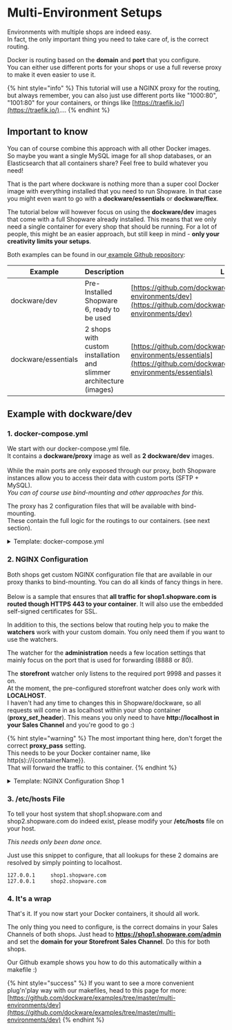 # Multi-Environment Setups

Environments with multiple shops are indeed easy.\
In fact, the only important thing you need to take care of, is the correct routing.

Docker is routing based on the **domain** and **port** that you configure.\
You can either use different ports for your shops or use a full reverse proxy to make it even easier to use it.

{% hint style="info" %}
This tutorial will use a NGINX proxy for the routing, but always remember, you can also just use different ports like "1000:80", "1001:80" for your containers, or things like [https://traefik.io/](https://traefik.io/)....
{% endhint %}

## Important to know

You can of course combine this approach with all other Docker images.\
So maybe you want a single MySQL image for all shop databases, or an Elasticsearch that all containers share? Feel free to build whatever you need!

That is the part where dockware is nothing more than a super cool Docker image with everything installed that you need to run Shopware. In that case you might even want to go with a **dockware/essentials** or **dockware/flex**.

The tutorial below will however focus on using the **dockware/dev** images that come with a full Shopware already installed. This means that we only need a single container for every shop that should be running. For a lot of people, this might be an easier approach, but still keep in mind - **only your creativity limits your setups**.

Both examples can be found in our[ example Github repository](https://github.com/dockware/examples):

| Example             | Description                                                        | Link                                                                                                                                                             |
| ------------------- | ------------------------------------------------------------------ | ---------------------------------------------------------------------------------------------------------------------------------------------------------------- |
| dockware/dev        | Pre-Installed Shopware 6, ready to be used                         | [https://github.com/dockware/examples/tree/master/multi-environments/dev](https://github.com/dockware/examples/tree/master/multi-environments/dev)               |
| dockware/essentials | 2 shops with custom installation and slimmer architecture (images) | [https://github.com/dockware/examples/tree/master/multi-environments/essentials](https://github.com/dockware/examples/tree/master/multi-environments/essentials) |



## Example with dockware/dev

### 1. docker-compose.yml

We start with our docker-compose.yml file.\
It contains a **dockware/proxy** image as well as **2 dockware/dev** images.\
\
While the main ports are only exposed through our proxy, both Shopware instances allow you to access their data with custom ports (SFTP + MySQL).\
_You can of course use bind-mounting and other approaches for this._

The proxy has 2 configuration files that will be available with bind-mounting.\
These contain the full logic for the routings to our containers. (see next section).

<details>

<summary>Template: docker-compose.yml</summary>

```ruby
version: "3.8"

services:

  proxy:
    container_name: proxy
    image: dockware/proxy:latest
    ports:
      - "80:80"
      - "443:443"
      - "8888:8888"
      - "9999:9999"
      - "9998:9998"
    depends_on:
      - shop1
      - shop2
    volumes:
      - "./proxy/shop-1.conf:/etc/nginx/conf.d/shop-1.conf"
      - "./proxy/shop-2.conf:/etc/nginx/conf.d/shop-2.conf"
  # -----------------------------------------------------------------------
  shop1:
    image: dockware/dev:6.4.11.1
    container_name: shop1
    ports:
      - "2001:22"
      - "3001:3306"
  shop2:
    image: dockware/dev:6.4.11.1
    container_name: shop2
    ports:
      - "2002:22"
      - "3002:3306"
```

</details>

### 2. NGINX Configuration

Both shops get custom NGINX configuration file that are available in our proxy thanks to bind-mounting. You can do all kinds of fancy things in here.\
\
Below is a sample that ensures that **all traffic for shop1.shopware.com is routed though HTTPS 443 to your container**. It will also use the embedded self-signed certificates for SSL.

In addition to this, the sections below that routing help you to make the **watchers** work with your custom domain. You only need them if you want to use the watchers.

The watcher for the **administration** needs a few location settings that mainly focus on the port that is used for forwarding (8888 or 80).

The **storefront** watcher only listens to the required port 9998 and passes it on.\
At the moment, the pre-configured storefront watcher does only work with **LOCALHOST**.\
I haven't had any time to changes this in Shopware/dockware, so all requests will come in as localhost within your shop container (**proxy\_**_**set**_**\_header**). This means you only need to have **http://localhost in your Sales Channel** and you're good to go :)

{% hint style="warning" %}
The most important thing here, don't forget the correct **proxy\_pass** setting.\
This needs to be your Docker container name, like http(s)://{containerName\}}.\
That will forward the traffic to this container.
{% endhint %}

<details>

<summary>Template: NGINX Configuration Shop 1</summary>

```bash
server {
    listen        80;
    server_name   shop1.shopware.com;
    return 301    https://$host$uri$is_args$args;
}

server {
    listen        443 ssl;
    server_name   shop1.shopware.com;

    ssl_certificate /etc/nginx/ssl/selfsigned.crt;
    ssl_certificate_key /etc/nginx/ssl/selfsigned.key;

    location / {
        proxy_pass https://shop1;
        proxy_next_upstream error timeout invalid_header http_500 http_502 http_503 http_504;
    }
}

server {
    listen                    8888 ssl;
    server_name               shop1.shopware.com;

    ssl_certificate /etc/nginx/ssl/selfsigned.crt;
    ssl_certificate_key /etc/nginx/ssl/selfsigned.key;

    location /admin {
        proxy_pass            http://shop1:8888;
        proxy_next_upstream   error timeout invalid_header http_500 http_502 http_503 http_504;
    }
    location /static {
        proxy_pass            http://shop1:8888;
        proxy_next_upstream   error timeout invalid_header http_500 http_502 http_503 http_504;
    }
    location /api {
        proxy_pass            http://shop1;
        proxy_next_upstream   error timeout invalid_header http_500 http_502 http_503 http_504;
    }
    location / {
        proxy_pass            http://shop1:8888;
        proxy_next_upstream   error timeout invalid_header http_500 http_502 http_503 http_504;
    }
}

server {
    listen                    9998;
    server_name               shop1.shopware.com;

    location / {
        proxy_set_header      Host    localhost;
        proxy_pass            http://shop1:9998;
        proxy_next_upstream   error timeout invalid_header http_500 http_502 http_503 http_504;
    }
}
```

</details>

### 3. /etc/hosts File

To tell your host system that shop1.shopware.com and shop2.shopware.com do indeed exist, please modify your **/etc/hosts** file on your host.

_This needs only been done once._

Just use this snippet to configure, that all lookups for these 2 domains are resolved by simply pointing to localhost.

```
127.0.0.1     shop1.shopware.com
127.0.0.1     shop2.shopware.com
```

### 4. It's a wrap

That's it. If you now start your Docker containers, it should all work.

The only thing you need to configure, is the correct domains in your Sales Channels of both shops. Just head to **https://shop1.shopware.com/admin** and set the **domain for your Storefront Sales Channel**. Do this for both shops.

Our Github example shows you how to do this automatically within a makefile :)

{% hint style="success" %}
If you want to see a more convenient plug'n'play way with our makefiles, head to this page for more: [https://github.com/dockware/examples/tree/master/multi-environments/dev](https://github.com/dockware/examples/tree/master/multi-environments/dev)
{% endhint %}



